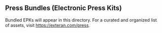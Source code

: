 ## Press Bundles (Electronic Press Kits)

Bundled EPKs will appear in this directory. For a curated and organized list of assets, visit https://exteran.com/press.
